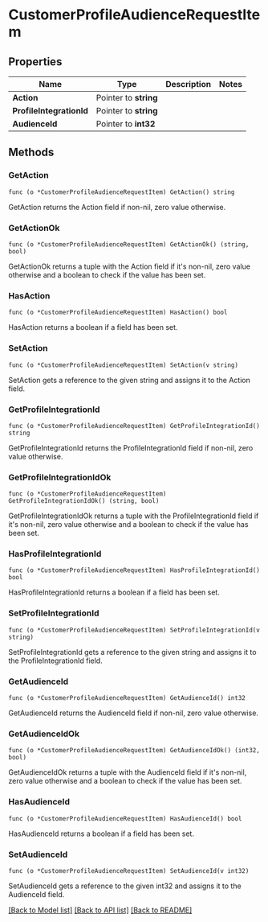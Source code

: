 # CustomerProfileAudienceRequestItem

## Properties

Name | Type | Description | Notes
------------ | ------------- | ------------- | -------------
**Action** | Pointer to **string** |  | 
**ProfileIntegrationId** | Pointer to **string** |  | 
**AudienceId** | Pointer to **int32** |  | 

## Methods

### GetAction

`func (o *CustomerProfileAudienceRequestItem) GetAction() string`

GetAction returns the Action field if non-nil, zero value otherwise.

### GetActionOk

`func (o *CustomerProfileAudienceRequestItem) GetActionOk() (string, bool)`

GetActionOk returns a tuple with the Action field if it's non-nil, zero value otherwise
and a boolean to check if the value has been set.

### HasAction

`func (o *CustomerProfileAudienceRequestItem) HasAction() bool`

HasAction returns a boolean if a field has been set.

### SetAction

`func (o *CustomerProfileAudienceRequestItem) SetAction(v string)`

SetAction gets a reference to the given string and assigns it to the Action field.

### GetProfileIntegrationId

`func (o *CustomerProfileAudienceRequestItem) GetProfileIntegrationId() string`

GetProfileIntegrationId returns the ProfileIntegrationId field if non-nil, zero value otherwise.

### GetProfileIntegrationIdOk

`func (o *CustomerProfileAudienceRequestItem) GetProfileIntegrationIdOk() (string, bool)`

GetProfileIntegrationIdOk returns a tuple with the ProfileIntegrationId field if it's non-nil, zero value otherwise
and a boolean to check if the value has been set.

### HasProfileIntegrationId

`func (o *CustomerProfileAudienceRequestItem) HasProfileIntegrationId() bool`

HasProfileIntegrationId returns a boolean if a field has been set.

### SetProfileIntegrationId

`func (o *CustomerProfileAudienceRequestItem) SetProfileIntegrationId(v string)`

SetProfileIntegrationId gets a reference to the given string and assigns it to the ProfileIntegrationId field.

### GetAudienceId

`func (o *CustomerProfileAudienceRequestItem) GetAudienceId() int32`

GetAudienceId returns the AudienceId field if non-nil, zero value otherwise.

### GetAudienceIdOk

`func (o *CustomerProfileAudienceRequestItem) GetAudienceIdOk() (int32, bool)`

GetAudienceIdOk returns a tuple with the AudienceId field if it's non-nil, zero value otherwise
and a boolean to check if the value has been set.

### HasAudienceId

`func (o *CustomerProfileAudienceRequestItem) HasAudienceId() bool`

HasAudienceId returns a boolean if a field has been set.

### SetAudienceId

`func (o *CustomerProfileAudienceRequestItem) SetAudienceId(v int32)`

SetAudienceId gets a reference to the given int32 and assigns it to the AudienceId field.


[[Back to Model list]](../README.md#documentation-for-models) [[Back to API list]](../README.md#documentation-for-api-endpoints) [[Back to README]](../README.md)


